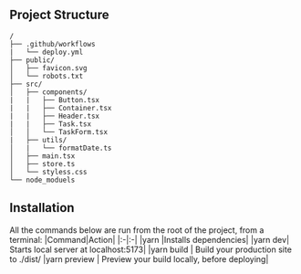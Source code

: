 ## Project Structure

```
/
├── .github/workflows
|   └── deploy.yml
├── public/
│   ├── favicon.svg
│   └── robots.txt
├── src/
│   ├── components/
|   |   ├── Button.tsx
|   |   ├── Container.tsx
|   |   ├── Header.tsx
|   |   ├── Task.tsx
│   │   └── TaskForm.tsx
|   ├── utils/
│   |   └── formatDate.ts
│   ├── main.tsx
│   ├── store.ts
│   └── styless.css
└── node_moduels
```

## Installation

All the commands below are run from the root of the project, from a terminal:
|Command|Action|
|:-|:-|
|yarn |Installs dependencies|
|yarn dev| Starts local server at localhost:5173|
|yarn build | Build your production site to ./dist/
|yarn preview | Preview your build locally, before deploying|
